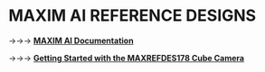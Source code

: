 # MAXIM AI REFERENCE DESIGNS
->->-> **[MAXIM AI Documentation](https://github.com/MaximIntegratedAI/MaximAI_Documentation)**

->->-> **[Getting Started with the MAXREFDES178 Cube Camera](./maxrefdes178/)**

